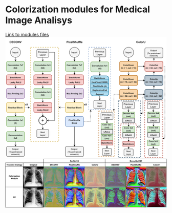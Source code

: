# Colorization modules for Medical Image Analisys
[Link to modules files](https://drive.google.com/open?id=1uwLd-rzkt7Fcph6RqR1Eq41aTh85XGb-)
![Modules](/images/MODULES.png)
![Output](/images/paper_images.jpg)

